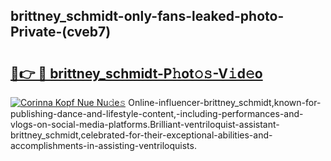 ## brittney_schmidt-only-fans​-leaked-photo​-Private-(cveb7)


# <h2><a href="https://mediaupload.pro?title=brittney_schmidt&ref=git">🔗👉 🔴 brittney_schmidt-P𝚑ot𝚘𝚜-V𝚒d𝚎o</a></h2>

[![Corinna Kopf Nue Nu𝚍e𝚜](https://i.imgur.com/0qMVB7G.gif)](https://mediaupload.pro?title=brittney_schmidt&ref=git)
Online-influencer-brittney_schmidt,known-for-publishing-dance-and-lifestyle-content,-including-performances-and-vlogs-on-social-media-platforms.Brilliant-ventriloquist-assistant-brittney_schmidt,celebrated-for-their-exceptional-abilities-and-accomplishments-in-assisting-ventriloquists.  